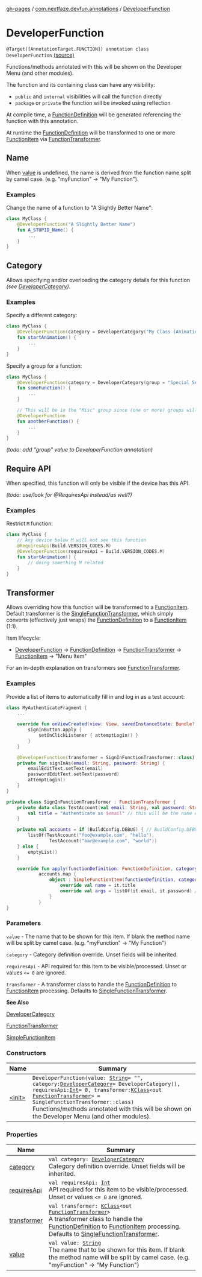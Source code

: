 [gh-pages](../../index.md) / [com.nextfaze.devfun.annotations](../index.md) / [DeveloperFunction](./index.md)

# DeveloperFunction

`@Target([AnnotationTarget.FUNCTION]) annotation class DeveloperFunction` [(source)](https://github.com/NextFaze/dev-fun/tree/master/devfun-annotations/src/main/java/com/nextfaze/devfun/annotations/Annotations.kt#L259)

Functions/methods annotated with this will be shown on the Developer Menu (and other modules).

The function and its containing class can have any visibility:

* `public` and `internal` visibilities will call the function directly
* `package` or `private` the function will be invoked using reflection

At compile time, a [FunctionDefinition](../../com.nextfaze.devfun.core/-function-definition/index.md) will be generated referencing the function with this annotation.

At runtime the [FunctionDefinition](../../com.nextfaze.devfun.core/-function-definition/index.md) will be transformed to one or more [FunctionItem](../../com.nextfaze.devfun.core/-function-item/index.md) via [FunctionTransformer](../../com.nextfaze.devfun.core/-function-transformer/index.md).

## Name

When [value](value.md) is undefined, the name is derived from the function name split by camel case. (e.g. "myFunction" → "My Function").

### Examples

Change the name of a function to "A Slightly Better Name":

``` kotlin
class MyClass {
    @DeveloperFunction("A Slightly Better Name")
    fun A_STUPID_Name() {
        ...
    }
}
```

## Category

Allows specifying and/or overloading the category details for this function *(see [DeveloperCategory](../-developer-category/index.md))*.

### Examples

Specify a different category:

``` kotlin
class MyClass {
    @DeveloperFunction(category = DeveloperCategory("My Class (Animation Utils)"))
    fun startAnimation() {
        ...
    }
}
```

Specify a group for a function:

``` kotlin
class MyClass {
    @DeveloperFunction(category = DeveloperCategory(group = "Special Snow Flake"))
    fun someFunction() {
        ...
    }

    // This will be in the "Misc" group since (one or more) groups will be defined for this category
    @DeveloperFunction
    fun anotherFunction() {
        ...
    }
}
```

*(todo: add "group" value to DeveloperFunction annotation)*

## Require API

When specified, this function will only be visible if the device has this API.

*(todo: use/look for @RequiresApi instead/as well?)*

### Examples

Restrict `M` function:

``` kotlin
class MyClass {
    // Any device below M will not see this function
    @RequiresApi(Build.VERSION_CODES.M)
    @DeveloperFunction(requiresApi = Build.VERSION_CODES.M)
    fun startAnimation() {
        // doing something M related
    }
}
```

## Transformer

Allows overriding how this function will be transformed to a [FunctionItem](../../com.nextfaze.devfun.core/-function-item/index.md). Default transformer is the [SingleFunctionTransformer](../../com.nextfaze.devfun.core/-single-function-transformer/index.md),
which simply converts (effectively just wraps) the [FunctionDefinition](../../com.nextfaze.devfun.core/-function-definition/index.md) to a [FunctionItem](../../com.nextfaze.devfun.core/-function-item/index.md) (1:1).

Item lifecycle:

* [DeveloperFunction](./index.md) → [FunctionDefinition](../../com.nextfaze.devfun.core/-function-definition/index.md) → [FunctionTransformer](../../com.nextfaze.devfun.core/-function-transformer/index.md) → [FunctionItem](../../com.nextfaze.devfun.core/-function-item/index.md) → "Menu Item"

For an in-depth explanation on transformers see [FunctionTransformer](../../com.nextfaze.devfun.core/-function-transformer/index.md).

### Examples

Provide a list of items to automatically fill in and log in as a test account:

``` kotlin
class MyAuthenticateFragment {
    ...

    override fun onViewCreated(view: View, savedInstanceState: Bundle?) {
        signInButton.apply {
            setOnClickListener { attemptLogin() }
        }
    }

    @DeveloperFunction(transformer = SignInFunctionTransformer::class)
    private fun signInAs(email: String, password: String) {
        emailEditText.setText(email)
        passwordEditText.setText(password)
        attemptLogin()
    }
}

private class SignInFunctionTransformer : FunctionTransformer {
    private data class TestAccount(val email: String, val password: String) {
        val title = "Authenticate as $email" // this will be the name of the item - this is effectively @DeveloperFunction("Authenticate as $email")
    }

    private val accounts = if (BuildConfig.DEBUG) { // BuildConfig.DEBUG for dead-code removal
        listOf(TestAccount("foo@example.com", "hello"),
                TestAccount("bar@example.com", "world"))
    } else {
        emptyList()
    }

    override fun apply(functionDefinition: FunctionDefinition, categoryDefinition: CategoryDefinition): List<SimpleFunctionItem> =
            accounts.map {
                object : SimpleFunctionItem(functionDefinition, categoryDefinition) {
                    override val name = it.title
                    override val args = listOf(it.email, it.password) // arguments as expected from signInAs(...)
                }
            }
}
```

### Parameters

`value` - The name that to be shown for this item. If blank the method name will be split by camel case. (e.g. "myFunction" → "My Function")

`category` - Category definition override. Unset fields will be inherited.

`requiresApi` - API required for this item to be visible/processed. Unset or values `<= 0` are ignored.

`transformer` - A transformer class to handle the [FunctionDefinition](../../com.nextfaze.devfun.core/-function-definition/index.md) to [FunctionItem](../../com.nextfaze.devfun.core/-function-item/index.md) processing. Defaults to [SingleFunctionTransformer](../../com.nextfaze.devfun.core/-single-function-transformer/index.md).

**See Also**

[DeveloperCategory](../-developer-category/index.md)

[FunctionTransformer](../../com.nextfaze.devfun.core/-function-transformer/index.md)

[SimpleFunctionItem](../../com.nextfaze.devfun.core/-simple-function-item/index.md)

### Constructors

| Name | Summary |
|---|---|
| [&lt;init&gt;](-init-.md) | `DeveloperFunction(value: `[`String`](https://kotlinlang.org/api/latest/jvm/stdlib/kotlin/-string/index.html)` = "", category: `[`DeveloperCategory`](../-developer-category/index.md)` = DeveloperCategory(), requiresApi: `[`Int`](https://kotlinlang.org/api/latest/jvm/stdlib/kotlin/-int/index.html)` = 0, transformer: `[`KClass`](https://kotlinlang.org/api/latest/jvm/stdlib/kotlin.reflect/-k-class/index.html)`<out `[`FunctionTransformer`](../../com.nextfaze.devfun.core/-function-transformer/index.md)`> = SingleFunctionTransformer::class)`<br>Functions/methods annotated with this will be shown on the Developer Menu (and other modules). |

### Properties

| Name | Summary |
|---|---|
| [category](category.md) | `val category: `[`DeveloperCategory`](../-developer-category/index.md)<br>Category definition override. Unset fields will be inherited. |
| [requiresApi](requires-api.md) | `val requiresApi: `[`Int`](https://kotlinlang.org/api/latest/jvm/stdlib/kotlin/-int/index.html)<br>API required for this item to be visible/processed. Unset or values `<= 0` are ignored. |
| [transformer](transformer.md) | `val transformer: `[`KClass`](https://kotlinlang.org/api/latest/jvm/stdlib/kotlin.reflect/-k-class/index.html)`<out `[`FunctionTransformer`](../../com.nextfaze.devfun.core/-function-transformer/index.md)`>`<br>A transformer class to handle the [FunctionDefinition](../../com.nextfaze.devfun.core/-function-definition/index.md) to [FunctionItem](../../com.nextfaze.devfun.core/-function-item/index.md) processing. Defaults to [SingleFunctionTransformer](../../com.nextfaze.devfun.core/-single-function-transformer/index.md). |
| [value](value.md) | `val value: `[`String`](https://kotlinlang.org/api/latest/jvm/stdlib/kotlin/-string/index.html)<br>The name that to be shown for this item. If blank the method name will be split by camel case. (e.g. "myFunction" → "My Function") |
